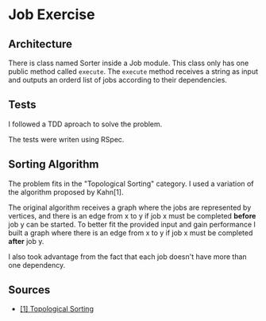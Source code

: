 # Job Exercise

## Architecture

There is class named Sorter inside a Job module. This class only has one public method called `execute`. The `execute` method receives a string as input and outputs an orderd list of jobs according to their dependencies.

## Tests

I followed a TDD aproach to solve the problem.

The tests were writen using RSpec.

## Sorting Algorithm

The problem fits in the "Topological Sorting" category. I used a variation of the algorithm proposed by Kahn[1].

The original algorithm receives a graph where the jobs are represented by vertices, and there is an edge from x to y if job x must be completed __before__ job y can be started. To better fit the provided input and gain performance I built a graph where there is an edge from x to y if job x must be completed __after__ job y.

I also took advantage from the fact that each job doesn't have more than one dependency.

## Sources

* [[1] Topological Sorting](http://en.wikipedia.org/wiki/Topological_sorting)